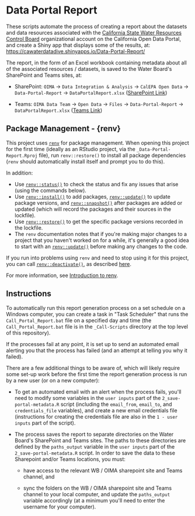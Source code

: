 # Data Portal Report

These scripts automate the process of creating a report about the datasets and data resources associated with the [California State Water Resources Control Board](https://data.ca.gov/organization/california-state-water-resources-control-board) organizational account on the California Open Data Portal, and create a Shiny app that displays some of the results, at: <https://cawaterdatadive.shinyapps.io/Data-Portal-Report/>

The report, in the form of an Excel workbook containing metadata about all of the associated resources / datasets, is saved to the Water Board's SharePoint and Teams sites, at:

-   SharePoint: `OIMA` -\> `Data Integration & Analysis` -\> `CalEPA Open Data` -\> `Data-Portal-Report` -\> `DataPortalReport.xlsx` ([SharePoint Link](https://cawaterboards.sharepoint.com/sites/OIMA/DIA/Documents/CalEPA%20Open%20Data/Data-Portal-Report/DataPortalReport.xlsx?d=w29363af660234757b3efd8fbaa60b0cb))

-   Teams: `OIMA Data Team` -\> `Open Data` -\> `Files` -\> `Data-Portal-Report` -\> `DataPortalReport.xlsx` ([Teams Link](https://cawaterboards.sharepoint.com/:x:/r/sites/oimadatateam2/Shared%20Documents/Open%20Data/Data-Portal-Report/DataPortalReport.xlsx?d=w0b5b1728df9c4cd29f9ab007cbfb4fc9&csf=1&web=1&e=JrWPor))

## Package Management - {renv}

This project uses [`renv`](https://rstudio.github.io/renv/articles/renv.html) for package management. When opening this project for the first time (ideally as an RStudio project, via the `_Data-Portal-Report.Rproj` file), run `renv::restore()` to install all package dependencies (`renv` should automatically install itself and prompt you to do this).

In addition:

-   Use [`renv::status()`](https://rstudio.github.io/renv/reference/status.html) to check the status and fix any issues that arise (using the commands below).
-   Use [`renv::install()`](https://rstudio.github.io/renv/reference/install.html) to add packages, [`renv::update()`](https://rstudio.github.io/renv/reference/update.html) to update package versions, and [`renv::snapshot()`](https://rstudio.github.io/renv/reference/snapshot.html) after packages are added or updated (which will record the packages and their sources in the lockfile).
-   Use [`renv::restore()`](https://rstudio.github.io/renv/reference/restore.html) to get the specific package versions recorded in the lockfile.
-   The `renv` documentation notes that if you're making major changes to a project that you haven't worked on for a while, it's generally a good idea to start with an [`renv::update()`](https://rstudio.github.io/renv/reference/update.html) before making any changes to the code.

If you run into problems using `renv` and need to stop using it for this project, you can call [`renv::deactivate()`](https://rstudio.github.io/renv/reference/activate.html), as described [here](https://rstudio.github.io/renv/articles/renv.html#uninstalling-renv).

For more information, see [Introduction to renv](https://rstudio.github.io/renv/articles/renv.html).

## Instructions

To automatically run this report generation process on a set schedule on a Windows computer, you can create a task in "Task Scheduler" that runs the `Call_Portal_Report.bat` file on a specified day and time (the `Call_Portal_Report.bat` file is in the `_Call-Scripts` directory at the top level of this repository).

If the processes fail at any point, it is set up to send an automated email alerting you that the process has failed (and an attempt at telling you why it failed).

There are a few additional things to be aware of, which will likely require some set-up work before the first time the report generation process is run by a new user (or on a new computer):

-   To get an automated email with an alert when the process fails, you'll need to modify some variables in the `user inputs` part of the `2_save-portal-metadata.R` script (including the `email_from`, `email_to`, and `credentials_file` variables), and create a new email credentials file (instructions for creating the credentials file are also in the `1 - user inputs` part of the script).

-   The process saves the report to separate directories on the Water Board's SharePoint and Teams sites. The paths to these directories are defined by the `paths_output` variable in the `user inputs` part of the `2_save-portal-metadata.R` script. In order to save the data to these Sharepoint and/or Teams locations, you must:

    -   have access to the relevant WB / OIMA sharepoint site and Teams channel, and

    -   sync the folders on the WB / OIMA sharepoint site and Teams channel to your local computer, and update the `paths_output` variable accordingly (at a minimum you'll need to enter the username for your computer).
